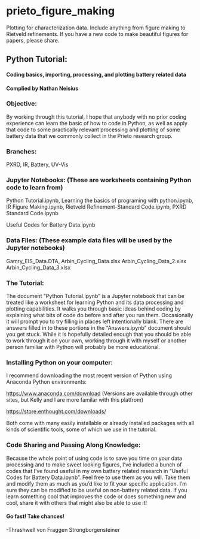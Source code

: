# prieto_figure_making
Plotting for characterization data. Include anything from figure making to Rietveld refinements. If you have a new code to make beautiful figures for papers, please share.
## Python Tutorial:
#### Coding basics, importing, processing, and plotting battery related data
#### Complied by Nathan Neisius
### Objective:
By working through this tutorial, I hope that anybody with no prior coding experience can learn the basic of how to code in Python, as well as apply that code to some practically relevant processing and plotting of some battery data that we commonly collect in the Prieto research group.
### Branches:
PXRD, IR, Battery, UV-Vis
### Jupyter Notebooks: (These are worksheets containing Python code to learn from)
Python Tutorial.ipynb,   Learning the basics of programing with python.ipynb,   IR Figure Making.ipynb,   Rietveld Refinement-Standard Code.ipynb,   PXRD Standard Code.ipynb

Useful Codes for Battery Data.ipynb
### Data Files: (These example data files will be used by the Jupyter notebooks)
Gamry_EIS_Data.DTA,
Arbin_Cycling_Data.xlsx
Arbin_Cycling_Data_2.xlsx
Arbin_Cycling_Data_3.xlsx
### The Tutorial:
The document “Python Tutorial.ipynb” is a Jupyter notebook that can be treated like a worksheet for
learning Python and its data processing and plotting capabilities. It walks you through basic ideas
behind coding by explaining what bits of code do before and after you run them. Occasionally it will
prompt you to try filling in places left intentionally blank. There are answers filled in to these
portions in the “Answers.ipynb” document should you get stuck.
While it is hopefully detailed enough that you should be able to work through it on your own,
working through it with myself or another person familiar with Python will probably be more
educational.
### Installing Python on your computer:
I recommend downloading the most recent version of Python using Anaconda Python environments:

https://www.anaconda.com/download (Versions are available through other sites, but Kelly and I are more familar with this platfrom)

https://store.enthought.com/downloads/ 

Both come with many easily installable or already installed packages with all kinds of scientific tools, some of which we use in the tutorial.
### Code Sharing and Passing Along Knowledge:
Because the whole point of using code is to save you time on your data processing and to make
sweet looking figures, I’ve included a bunch of codes that I’ve found useful in my own battery
related research in “Useful Codes for Battery Data.ipynb”. Feel free to use them as you will. Take
them and modify them as much as you’d like to fit your specific application. I’m sure they can be
modified to be useful on non-battery related data. If you learn something cool that improves the
code or does something new and cool, share it with others that might also be able to use it!

#### Go fast! Take chances!
-Thrashwell von Fraggen Strongborgensteiner
